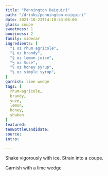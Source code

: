 ```yaml
---
title: "Pennington Daiquiri"
path: "/drinks/pennington-daiquiri"
date: 2021-10-23T14:10:53-08:00
glass: coupe
sweetness: 1
booziness: 2
family: sidecar
ingredients: [
  "1 oz rhum agricole",
  "¾ oz brandy",
  "¾ oz lemon juice",
  "½ oz Suze",
  "½ oz honey syrup",
  "¼ oz simple syrup",
]
garnish: lime wedge
tags: [
  rhum-agricole,
  brandy,
  suze,
  lemon,
  honey,
  shaken
]
featured:
tenBottleCandidate:
source:
intro:

---
```

Shake vigorously with ice. Strain into a coupe.

Garnish with a lime wedge
